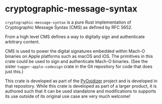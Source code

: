 # cryptographic-message-syntax

`cryptographic-message-syntax` is a pure Rust implementation of
Cryptographic Message Syntax (CMS) as defined by RFC 5652.

From a high level CMS defines a way to digitally sign and authenticate
arbitrary content.

CMS is used to power the digital signatures embedded within Mach-O binaries
on Apple platforms such as macOS and iOS. The primitives in this crate could
be used to sign and authenticate Mach-O binaries. (See the sister
`tugger-apple-codesign` crate in the Git repository for code that does
just this.)

This crate is developed as part of the
[PyOxidizer](https://github.com/indygreg/PyOxidizer.git) project and is
developed in that repository. While this crate is developed as part of a
larger product, it is authored such that it can be used standalone and
modifications to supports its use outside of its original use case are
very much welcome!
